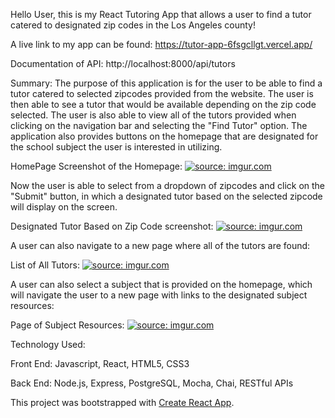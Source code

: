 Hello User, this is my React Tutoring App that allows a user to find a tutor catered to designated zip codes in the Los Angeles county!

A live link to my app can be found: https://tutor-app-6fsgcllgt.vercel.app/

Documentation of API: http://localhost:8000/api/tutors

Summary:
The purpose of this application is for the user to be able to find a tutor catered to selected zipcodes provided from the website. The user is then able to see a tutor that would be available depending on the zip code selected. The user is also able to view all of the tutors provided when clicking on the navigation bar and selecting the "Find Tutor" option. The application also provides buttons on the homepage that are designated for the school subject the user is interested in utilizing.

HomePage Screenshot of the Homepage:
<a href="https://imgur.com/EqRoBvS"><img src="https://i.imgur.com/EqRoBvS.png" title="source: imgur.com" /></a>

Now the user is able to select from a dropdown of zipcodes and click on the "Submit" button, in which a designated tutor based on the selected zipcode will display on the screen.

Designated Tutor Based on Zip Code screenshot:
<a href="https://imgur.com/c2y9S1e"><img src="https://i.imgur.com/c2y9S1e.png" title="source: imgur.com" /></a>

A user can also navigate to a new page where all of the tutors are found:

List of All Tutors:
<a href="https://imgur.com/1YLs0RS"><img src="https://i.imgur.com/1YLs0RS.png" title="source: imgur.com" /></a>

A user can also select a subject that is provided on the homepage, which will navigate the user to a new page with links to the designated subject resources:

Page of Subject Resources:
<a href="https://imgur.com/xtzhfIl"><img src="https://i.imgur.com/xtzhfIl.png" title="source: imgur.com" /></a>

Technology Used:

Front End: Javascript, React, HTML5, CSS3

Back End: Node.js, Express, PostgreSQL, Mocha, Chai, RESTful APIs

This project was bootstrapped with [Create React App](https://github.com/facebook/create-react-app).
